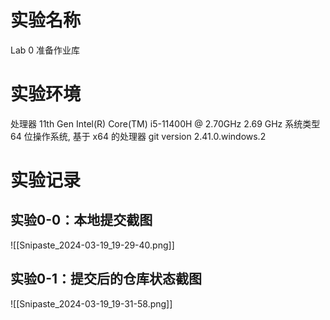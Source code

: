 # 实验名称

Lab 0 准备作业库

# 实验环境

处理器	11th Gen Intel(R) Core(TM) i5-11400H @ 2.70GHz   2.69 GHz
系统类型	64 位操作系统, 基于 x64 的处理器
git version 2.41.0.windows.2

# 实验记录

## 实验0-0：本地提交截图

![[Snipaste_2024-03-19_19-29-40.png]]

## 实验0-1：提交后的仓库状态截图

![[Snipaste_2024-03-19_19-31-58.png]]
